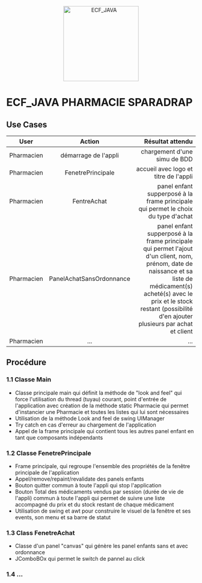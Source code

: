 <p align="center">
<img src="https://cdn-icons-png.flaticon.com/512/4599/4599049.png" alt="ECF_JAVA" width="200"/>
</p>

# **ECF_JAVA PHARMACIE SPARADRAP**

## **Use Cases**
| User              | Action          | Résultat attendu |
| :----------------:|:---------------:| ----------------:|
|Pharmacien|démarrage de l'appli|chargement d'une simu de BDD|
|Pharmacien|FenetrePrincipale|accueil avec logo et titre de l'appli|
|Pharmacien|FentreAchat|panel enfant supperposé à la frame principale qui permet le choix du type d'achat|
|Pharmacien|PanelAchatSansOrdonnance|panel enfant supperposé à la frame principale qui permet l'ajout d'un client, nom, prénom, date de naissance et sa liste de médicament(s) acheté(s) avec le prix et le stock restant (possibilité d'en ajouter plusieurs par achat et client|
|Pharmacien|...|...|

## **Procédure**

### **1.1 Classe Main**
* Classe principale main qui définit la méthode de "look and feel" qui force l'utilisation du thread (tuyau) courant, point d'entrée de l'application avec création de la méthode static Pharmacie qui permet d'instancier une Pharmacie et toutes les listes qui lui sont nécessaires
* Utilisation de la méthode Look and feel de swing UIManager
* Try catch en cas d'erreur au chargement de l'application
* Appel de la frame principale qui contient tous les autres panel enfant en tant que composants indépendants

### **1.2 Classe FenetrePrincipale**
* Frame principale, qui regroupe l'ensemble des propriétés de la fenêtre principale de l'application
* Appel/remove/repaint/revalidate des panels enfants
* Bouton quitter commun à toute l'appli qui stop l'application
* Bouton Total des médicaments vendus par session (durée de vie de l'appli) commun à toute l'appli qui permet de suivre une liste accompagné du prix et du stock restant de chaque médicament
* Utilisation de swing et awt pour construire le visuel de la fenêtre et ses events, son menu et sa barre de statut

### **1.3 Class FenetreAchat**
* Classe d'un panel "canvas" qui génère les panel enfants sans et avec ordonnance
* JComboBOx qui permet le switch de pannel au click

### **1.4 ...**
